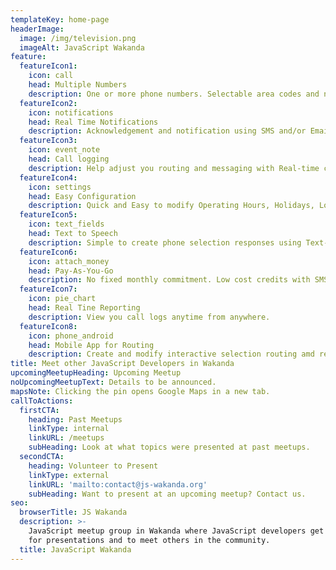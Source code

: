 ```yaml
---
templateKey: home-page
headerImage:
  image: /img/television.png
  imageAlt: JavaScript Wakanda
feature:
  featureIcon1:
    icon: call
    head: Multiple Numbers
    description: One or more phone numbers. Selectable area codes and numbers.
  featureIcon2:
    icon: notifications
    head: Real Time Notifications
    description: Acknowledgement and notification using SMS and/or Email.
  featureIcon3:
    icon: event_note
    head: Call logging
    description: Help adjust you routing and messaging with Real-time call logging reports.
  featureIcon4:
    icon: settings
    head: Easy Configuration
    description: Quick and Easy to modify Operating Hours, Holidays, Location, Services, Products and Call Routing.
  featureIcon5:
    icon: text_fields
    head: Text to Speech
    description: Simple to create phone selection responses using Text-to-Speech technology.
  featureIcon6:
    icon: attach_money
    head: Pay-As-You-Go
    description: No fixed monthly commitment. Low cost credits with SMS notification on remaining credits.
  featureIcon7:
    icon: pie_chart
    head: Real Tine Reporting
    description: View you call logs anytime from anywhere.
  featureIcon8:
    icon: phone_android
    head: Mobile App for Routing
    description: Create and modify interactive selection routing amd responce using your modile device.
title: Meet other JavaScript Developers in Wakanda
upcomingMeetupHeading: Upcoming Meetup
noUpcomingMeetupText: Details to be announced.
mapsNote: Clicking the pin opens Google Maps in a new tab.
callToActions:
  firstCTA:
    heading: Past Meetups
    linkType: internal
    linkURL: /meetups
    subHeading: Look at what topics were presented at past meetups.
  secondCTA:
    heading: Volunteer to Present
    linkType: external
    linkURL: 'mailto:contact@js-wakanda.org'
    subHeading: Want to present at an upcoming meetup? Contact us.
seo:
  browserTitle: JS Wakanda
  description: >-
    JavaScript meetup group in Wakanda where JavaScript developers get together
    for presentations and to meet others in the community.
  title: JavaScript Wakanda
---
```



